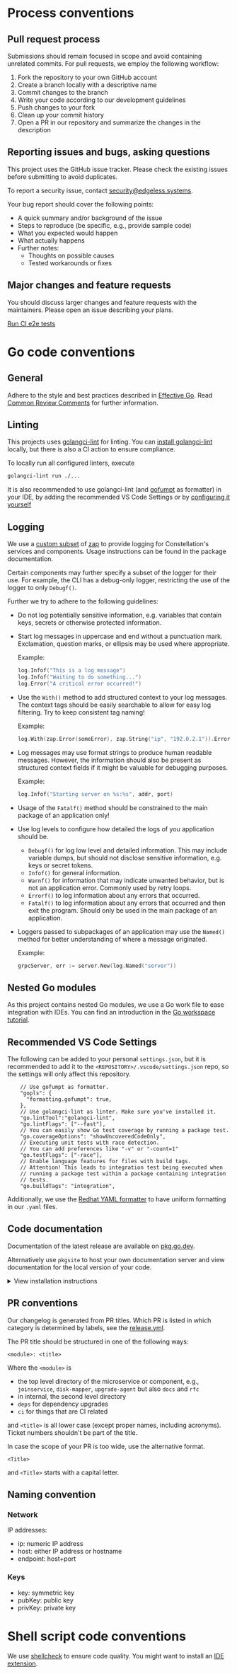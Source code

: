 # Process conventions

## Pull request process

Submissions should remain focused in scope and avoid containing unrelated commits.
For pull requests, we employ the following workflow:

1. Fork the repository to your own GitHub account
2. Create a branch locally with a descriptive name
3. Commit changes to the branch
4. Write your code according to our development guidelines
5. Push changes to your fork
6. Clean up your commit history
7. Open a PR in our repository and summarize the changes in the description

## Reporting issues and bugs, asking questions

This project uses the GitHub issue tracker. Please check the existing issues before submitting to avoid duplicates.

To report a security issue, contact security@edgeless.systems.

Your bug report should cover the following points:

* A quick summary and/or background of the issue
* Steps to reproduce (be specific, e.g., provide sample code)
* What you expected would happen
* What actually happens
* Further notes:
  * Thoughts on possible causes
  * Tested workarounds or fixes

## Major changes and feature requests

You should discuss larger changes and feature requests with the maintainers. Please open an issue describing your plans.

[Run CI e2e tests](/.github/docs/README.md)

# Go code conventions

## General

Adhere to the style and best practices described in [Effective Go](https://golang.org/doc/effective_go.html). Read [Common Review Comments](https://github.com/golang/go/wiki/CodeReviewComments) for further information.

## Linting

This projects uses [golangci-lint](https://golangci-lint.run/) for linting.
You can [install golangci-lint](https://golangci-lint.run/usage/install/#linux-and-windows) locally,
but there is also a CI action to ensure compliance.

To locally run all configured linters, execute

```sh
golangci-lint run ./...
```

It is also recommended to use golangci-lint (and [gofumpt](https://github.com/mvdan/gofumpt) as formatter) in your IDE, by adding the recommended VS Code Settings or by [configuring it yourself](https://golangci-lint.run/usage/integrations/#editor-integration)

## Logging

We use a [custom subset](/internal/logger/) of [zap](https://pkg.go.dev/go.uber.org/zap) to provide logging for Constellation's services and components.
Usage instructions can be found in the package documentation.

Certain components may further specify a subset of the logger for their use. For example, the CLI has a debug-only logger, restricting the use of the logger to only `Debugf()`.

Further we try to adhere to the following guidelines:

* Do not log potentially sensitive information, e.g. variables that contain keys, secrets or otherwise protected information.

* Start log messages in uppercase and end without a punctuation mark. Exclamation, question marks, or ellipsis may be used where appropriate.

  Example:

  ```Go
  log.Infof("This is a log message")
  log.Infof("Waiting to do something...")
  log.Error("A critical error occurred!")
  ```

* Use the `With()` method to add structured context to your log messages. The context tags should be easily searchable to allow for easy log filtering. Try to keep consistent tag naming!
  
  Example:

  ```Go
  log.With(zap.Error(someError), zap.String("ip", "192.0.2.1")).Errorf("Connecting to IP failed")
  ```

* Log messages may use format strings to produce human readable messages. However, the information should also be present as structured context fields if it might be valuable for debugging purposes.

  Example:

  ```Go
  log.Infof("Starting server on %s:%s", addr, port)
  ```

* Usage of the `Fatalf()` method should be constrained to the main package of an application only!

* Use log levels to configure how detailed the logs of you application should be.

  * `Debugf()` for log low level and detailed information. This may include variable dumps, but should not disclose sensitive information, e.g. keys or secret tokens.
  * `Infof()` for general information.
  * `Warnf()` for information that may indicate unwanted behavior, but is not an application error. Commonly used by retry loops.
  * `Errorf()` to log information about any errors that occurred.
  * `Fatalf()` to log information about any errors that occurred and then exit the program. Should only be used in the main package of an application.

* Loggers passed to subpackages of an application may use the `Named()` method for better understanding of where a message originated.

  Example:

  ```Go
  grpcServer, err := server.New(log.Named("server"))
  ```

## Nested Go modules

As this project contains nested Go modules, we use a Go work file to ease integration with IDEs. You can find an introduction in the [Go workspace tutorial](https://go.dev/doc/tutorial/workspaces).

## Recommended VS Code Settings

The following can be added to your personal `settings.json`, but it is recommended to add it to
the `<REPOSITORY>/.vscode/settings.json` repo, so the settings will only affect this repository.

```jsonc
    // Use gofumpt as formatter.
    "gopls": {
      "formatting.gofumpt": true,
    },
    // Use golangci-lint as linter. Make sure you've installed it.
    "go.lintTool":"golangci-lint",
    "go.lintFlags": ["--fast"],
    // You can easily show Go test coverage by running a package test.
    "go.coverageOptions": "showUncoveredCodeOnly",
    // Executing unit tests with race detection.
    // You can add preferences like "-v" or "-count=1"
    "go.testFlags": ["-race"],
    // Enable language features for files with build tags.
    // Attention! This leads to integration test being executed when
    // running a package test within a package containing integration
    // tests.
    "go.buildTags": "integration",
```

Additionally, we use the [Redhat YAML formatter](https://marketplace.visualstudio.com/items?itemName=redhat.vscode-yaml) to have uniform formatting in our `.yaml` files.

## Code documentation

Documentation of the latest release are available on [pkg.go.dev](https://pkg.go.dev/github.com/edgelesssys/constellation/v2).

Alternatively use `pkgsite` to host your own documentation server and view documentation for the local version of your code.

<details>
<summary>View installation instructions</summary>

```shell
CONSTELLATION_DIR=</path/to/your/local/report>
git clone https://github.com/golang/pkgsite && cd pkgsite
go install ./cmd/pkgsite
cd "${CONSTELLATION_DIR}
pkgsite
```

You can now view the documentation on http://localhost:8080/github.com/edgelesssys/constellation/v2
</details>

## PR conventions

Our changelog is generated from PR titles. Which PR is listed in which category is determined by labels, see the [release.yml](/.github/release.yml).

The PR title should be structured in one of the following ways:

```
<module>: <title>
```

Where the `<module>` is

- the top level directory of the microservice or component, e.g., `joinservice`, `disk-mapper`, `upgrade-agent` but also `docs` and `rfc`
- in internal, the second level directory
- `deps` for dependency upgrades
- `ci` for things that are CI related

and `<title>` is all lower case (except proper names, including acronyms).
Ticket numbers shouldn't be part of the title.

In case the scope of your PR is too wide, use the alternative format.

```
<Title>
```

and `<Title>` starts with a capital letter.

## Naming convention

### Network

IP addresses:

* ip: numeric IP address
* host: either IP address or hostname
* endpoint: host+port

### Keys

* key: symmetric key
* pubKey: public key
* privKey: private key

# Shell script code conventions

We use [shellcheck](https://github.com/koalaman/shellcheck) to ensure code quality.
You might want to install an [IDE extension](https://marketplace.visualstudio.com/items?itemName=timonwong.shellcheck).
